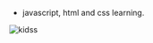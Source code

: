 
- javascript, html and css learning.


![kidss](https://user-images.githubusercontent.com/101567088/208417910-276d296e-ff09-40f9-8169-947ce289f610.png)
